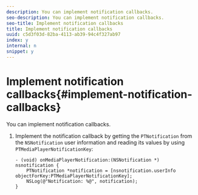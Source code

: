 ```yaml
---
description: You can implement notification callbacks.
seo-description: You can implement notification callbacks.
seo-title: Implement notification callbacks
title: Implement notification callbacks
uuid: c5d3f03d-82ba-4113-ab39-94c4f327ab97
index: y
internal: n
snippet: y
---
```


# Implement notification callbacks{#implement-notification-callbacks}

You can implement notification callbacks.

1. Implement the notification callback by getting the `PTNotification` from the `NSNotification` user information and reading its values by using `PTMediaPlayerNotificationKey`:

   ```
   - (void) onMediaPlayerNotification:(NSNotification *) nsnotification { 
       PTNotification *notification = [nsnotification.userInfo objectForKey:PTMediaPlayerNotificationKey]; 
       NSLog(@"Notification: %@", notification); 
   }
   ```

